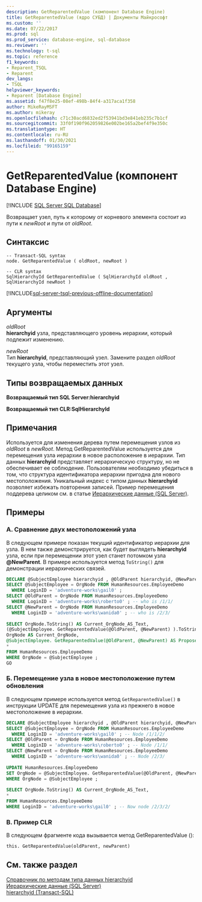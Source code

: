 ```yaml
---
description: GetReparentedValue (компонент Database Engine)
title: GetReparentedValue (ядро СУБД) | Документы Майкрософт
ms.custom: ''
ms.date: 07/22/2017
ms.prod: sql
ms.prod_service: database-engine, sql-database
ms.reviewer: ''
ms.technology: t-sql
ms.topic: reference
f1_keywords:
- Reparent_TSQL
- Reparent
dev_langs:
- TSQL
helpviewer_keywords:
- Reparent [Database Engine]
ms.assetid: f47f8e25-08ef-498b-84f4-a317aca1f358
author: MikeRayMSFT
ms.author: mikeray
ms.openlocfilehash: c71c30acd6832ed2f53941bd3e841eb235c7b1cf
ms.sourcegitcommit: 33f0f190f962059826e002be165a2bef4f9e350c
ms.translationtype: HT
ms.contentlocale: ru-RU
ms.lasthandoff: 01/30/2021
ms.locfileid: "99165159"
---
```

# <a name="getreparentedvalue-database-engine"></a>GetReparentedValue (компонент Database Engine)
[!INCLUDE [SQL Server SQL Database](../../includes/applies-to-version/sql-asdb.md)]

Возвращает узел, путь к которому от корневого элемента состоит из пути к _newRoot_ и пути от _oldRoot_.
  
## <a name="syntax"></a>Синтаксис  
  
```syntaxsql
-- Transact-SQL syntax  
node. GetReparentedValue ( oldRoot, newRoot )  
```  
  
```syntaxsql
-- CLR syntax  
SqlHierarchyId GetReparentedValue ( SqlHierarchyId oldRoot , SqlHierarchyId newRoot )  
```  
  
[!INCLUDE[sql-server-tsql-previous-offline-documentation](../../includes/sql-server-tsql-previous-offline-documentation.md)]

## <a name="arguments"></a>Аргументы
_oldRoot_  
**hierarchyid** узла, представляющего уровень иерархии, который подлежит изменению.
  
_newRoot_  
Тип **hierarchyid**, представляющий узел. Замените раздел _oldRoot_ текущего узла, чтобы переместить этот узел.
  
## <a name="return-types"></a>Типы возвращаемых данных  
**Возвращаемый тип SQL Server:hierarchyid**
  
**Возвращаемый тип CLR:SqlHierarchyId**
  
## <a name="remarks"></a>Примечания  
Используется для изменения дерева путем перемещения узлов из _oldRoot_ в _newRoot_. Метод GetReparentedValue используется для перемещения узла иерархии в новое расположение в иерархии. Тип данных **hierarchyid** представляет иерархическую структуру, но не обеспечивает ее соблюдение. Пользователям необходимо убедиться в том, что структура идентификатора иерархии пригодна для нового местоположения. Уникальный индекс с типом данных **hierarchyid** позволяет избежать повторения записей. Пример перемещения поддерева целиком см. в статье [Иерархические данные (SQL Server)](../../relational-databases/hierarchical-data-sql-server.md).
  
## <a name="examples"></a>Примеры  
  
### <a name="a-comparing-two-node-locations"></a>A. Сравнение двух местоположений узла  
В следующем примере показан текущий идентификатор иерархии для узла. В нем также демонстрируется, как будет выглядеть **hierarchyid** узла, если при перемещении этот узел станет потомком узла **\@NewParent**. В примере используется метод `ToString()` для демонстрации иерархических связей.
  
```sql
DECLARE @SubjectEmployee hierarchyid , @OldParent hierarchyid, @NewParent hierarchyid  
SELECT @SubjectEmployee = OrgNode FROM HumanResources.EmployeeDemo  
  WHERE LoginID = 'adventure-works\gail0' ;  
SELECT @OldParent = OrgNode FROM HumanResources.EmployeeDemo  
  WHERE LoginID = 'adventure-works\roberto0' ; -- who is /1/1/  
SELECT @NewParent = OrgNode FROM HumanResources.EmployeeDemo  
  WHERE LoginID = 'adventure-works\wanida0' ; -- who is /2/3/  
  
SELECT OrgNode.ToString() AS Current_OrgNode_AS_Text,   
(@SubjectEmployee. GetReparentedValue(@OldParent, @NewParent) ).ToString() AS Proposed_OrgNode_AS_Text,  
OrgNode AS Current_OrgNode,  
@SubjectEmployee. GetReparentedValue(@OldParent, @NewParent) AS Proposed_OrgNode,  
*  
FROM HumanResources.EmployeeDemo  
WHERE OrgNode = @SubjectEmployee ;  
GO  
```  
  
### <a name="b-updating-a-node-to-a-new-location"></a>Б. Перемещение узла в новое местоположение путем обновления  
В следующем примере используется метод `GetReparentedValue()` в инструкции UPDATE для перемещения узла из прежнего в новое местоположение в иерархии.
  
```sql
DECLARE @SubjectEmployee hierarchyid , @OldParent hierarchyid, @NewParent hierarchyid  
SELECT @SubjectEmployee = OrgNode FROM HumanResources.EmployeeDemo  
  WHERE LoginID = 'adventure-works\gail0' ; -- Node /1/1/2/  
SELECT @OldParent = OrgNode FROM HumanResources.EmployeeDemo  
  WHERE LoginID = 'adventure-works\roberto0' ; -- Node /1/1/  
SELECT @NewParent = OrgNode FROM HumanResources.EmployeeDemo  
  WHERE LoginID = 'adventure-works\wanida0' ; -- Node /2/3/  
  
UPDATE HumanResources.EmployeeDemo  
SET OrgNode = @SubjectEmployee. GetReparentedValue(@OldParent, @NewParent)   
WHERE OrgNode = @SubjectEmployee ;  
  
SELECT OrgNode.ToString() AS Current_OrgNode_AS_Text,   
*  
FROM HumanResources.EmployeeDemo  
WHERE LoginID = 'adventure-works\gail0' ; -- Now node /2/3/2/  
```  
  
### <a name="c-clr-example"></a>В. Пример CLR  
В следующем фрагменте кода вызывается метод GetReparentedValue ():
  
```sql
this. GetReparentedValue(oldParent, newParent)  
```  
  
## <a name="see-also"></a>См. также раздел
[Справочник по методам типа данных hierarchyid](./hierarchyid-data-type-method-reference.md)  
[Иерархические данные (SQL Server)](../../relational-databases/hierarchical-data-sql-server.md)  
[hierarchyid (Transact-SQL)](../../t-sql/data-types/hierarchyid-data-type-method-reference.md)
  
